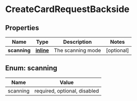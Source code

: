 
# CreateCardRequestBackside

## Properties
Name | Type | Description | Notes
------------ | ------------- | ------------- | -------------
**scanning** | [**inline**](#Scanning) | The scanning mode |  [optional]


<a id="Scanning"></a>
## Enum: scanning
Name | Value
---- | -----
scanning | required, optional, disabled



